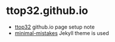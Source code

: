 # ttop32.github.io
- [ttop32](https://ttop32.github.io/) github.io page setup note
- [minimal-mistakes](https://github.com/mmistakes/minimal-mistakes) Jekyll theme is used
